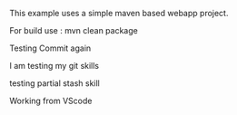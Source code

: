 This example uses a simple maven based webapp project.

For build use : mvn clean package

Testing Commit again

I am testing my git skills

testing partial stash skill

Working from VScode
